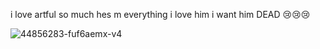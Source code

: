 i love artful so much hes m everything i love him i want him DEAD 😢😢😢

![44856283-fuf6aemx-v4](https://github.com/user-attachments/assets/c1bce7f0-4a39-454d-9f44-7684a1b395a3)

